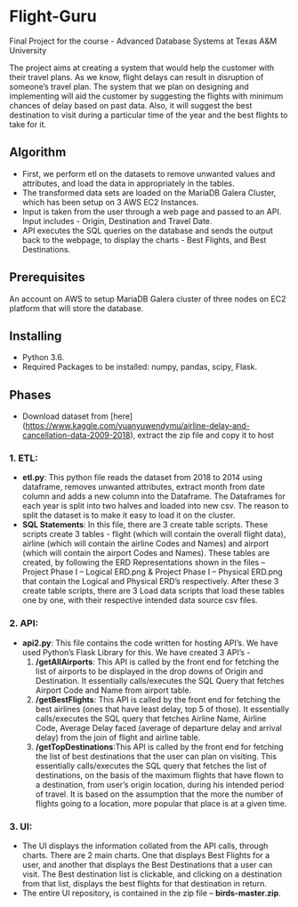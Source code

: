 # Flight-Guru
Final Project for the course - Advanced Database Systems at Texas A&amp;M University

The project aims at creating a system that would help the customer with their travel plans. As we know, flight delays can result in disruption of someone’s travel plan. The system that we plan on designing and implementing will aid the customer by suggesting the flights with minimum chances of delay based on past data. Also, it will suggest the best destination to visit during a particular time of the year and the best flights to take for it.

## Algorithm
* First, we perform etl on the datasets to remove unwanted values and attributes, and load the data in appropriately in the tables.
* The transformed data sets are loaded on the MariaDB Galera Cluster, which has been setup on 3 AWS EC2 Instances.
* Input is taken from the user through a web page and passed to an API. Input
includes - Origin, Destination and Travel Date.
* API executes the SQL queries on the database and sends the output back to the
webpage, to display the charts - Best Flights, and Best Destinations.

## Prerequisites
An account on AWS to setup MariaDB Galera cluster of three nodes on EC2 platform that will store the database.

## Installing
* Python 3.6.
* Required Packages to be installed: numpy, pandas, scipy, Flask.

## Phases
* Download dataset from [here] (https://www.kaggle.com/yuanyuwendymu/airline-delay-and-cancellation-data-2009-2018), extract the zip file and copy it to host

### 1. ETL:
* **etl.py**: This python file reads the dataset from 2018 to 2014 using dataframe, removes unwanted attributes, extract month from date column and adds a new column into the Dataframe. The Dataframes for each year is split into two halves and loaded into new csv. The reason to split the dataset is to make it easy to load it on the cluster.
* **SQL Statements**: In this file, there are 3 create table scripts. These scripts create 3 tables - flight (which will contain the overall flight data), airline (which will contain the airline Codes and Names) and airport (which will contain the airport Codes and Names). These tables are created, by following the ERD Representations shown in the files – Project Phase I – Logical ERD.png & Project Phase I – Physical ERD.png that contain the Logical and Physical ERD’s respectively. After these 3 create table scripts, there are 3 Load data scripts that load these tables one by one, with their respective intended data source csv files.

### 2. API:
* **api2.py**: This file contains the code written for hosting API’s. We have used Python’s Flask Library for this. We have created 3 API’s -
   1. **/getAllAirports**: This API is called by the front end for fetching the list of airports to be displayed in the drop downs of Origin and Destination. It essentially calls/executes the SQL Query that fetches Airport Code and Name from airport table.
   2. **/getBestFlights**: This API is called by the front end for fetching the best airlines (ones that have least delay, top 5 of those). It essentially calls/executes the SQL query that fetches Airline Name, Airline Code, Average Delay faced (average of departure delay and arrival delay) from the join of flight and airline table.
   3. **/getTopDestinations**:This API is called by the front end for fetching the list of best destinations that the user can plan on visiting. This essentially calls/executes the SQL query that fetches the list of destinations, on the basis of the maximum flights that have flown to a destination, from user’s origin location, during his intended period of travel. It is based on the assumption that the more the number of flights going to a location, more popular that place is at a given time.
 
### 3. UI:
* The UI displays the information collated from the API calls, through charts. There are 2 main charts. One that displays Best Flights for a user, and another that displays the Best Destinations that a user can visit. The Best destination list is clickable, and clicking on a destination from that list, displays the best flights for that destination in return.
* The entire UI repository, is contained in the zip file – **birds-master.zip**.
